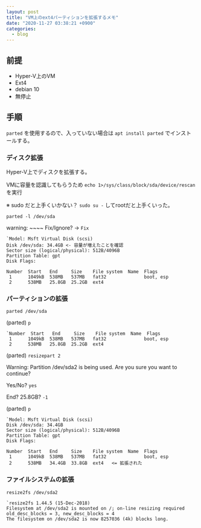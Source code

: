 ```yaml
---
layout: post
title: "VM上のext4パーティションを拡張するメモ"
date: "2020-11-27 03:38:21 +0900"
categories: 
  - blog
---
```

## 前提

* Hyper-V上のVM
* Ext4
* debian 10
* 無停止

## 手順

`parted` を使用するので、入っていない場合は `apt install parted` でインストールする。  

### ディスク拡張

Hyper-V上でディスクを拡張する。  

VMに容量を認識してもらうため `echo 1>/sys/class/block/sda/device/rescan` を実行  

※ sudo だと上手くいかない？ `sudo su -` してrootだと上手くいった。  


`parted -l /dev/sda`  

warning: ~~~~ Fix/Ignore? -> `Fix`  

```
`Model: Msft Virtual Disk (scsi)
Disk /dev/sda: 34.4GB <- 容量が増えたことを確認
Sector size (logical/physical): 512B/4096B
Partition Table: gpt
Disk Flags: 

Number  Start   End     Size    File system  Name  Flags
 1      1049kB  538MB   537MB   fat32              boot, esp
 2      538MB   25.8GB  25.2GB  ext4
````

### パーティションの拡張

`parted /dev/sda`  


(parted) `p`  

```
`Number  Start   End     Size    File system  Name  Flags
 1      1049kB  538MB   537MB   fat32              boot, esp
 2      538MB   25.8GB  25.2GB  ext4
````


(parted) `resizepart 2`  


Warning: Partition /dev/sda2 is being used. Are you sure you want to continue?  

Yes/No? `yes`  

End?  25.8GB? `-1`  

(parted) `p`  

```
`Model: Msft Virtual Disk (scsi)
Disk /dev/sda: 34.4GB
Sector size (logical/physical): 512B/4096B
Partition Table: gpt
Disk Flags: 

Number  Start   End     Size    File system  Name  Flags
 1      1049kB  538MB   537MB   fat32              boot, esp
 2      538MB   34.4GB  33.8GB  ext4   <= 拡張された
````

### ファイルシステムの拡張

`resize2fs /dev/sda2`  

```
`resize2fs 1.44.5 (15-Dec-2018)
Filesystem at /dev/sda2 is mounted on /; on-line resizing required
old_desc_blocks = 3, new_desc_blocks = 4
The filesystem on /dev/sda2 is now 8257036 (4k) blocks long.
````

